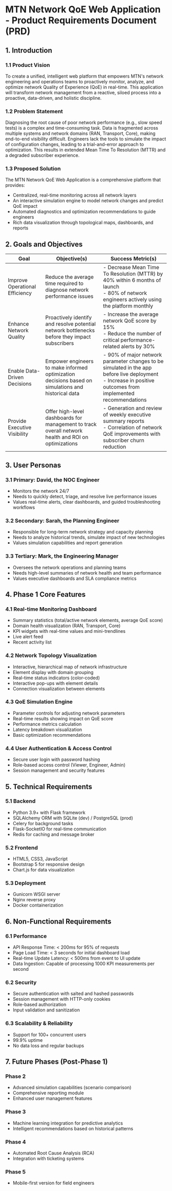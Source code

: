 # MTN Network QoE Web Application - Product Requirements Document (PRD)

## 1. Introduction

### 1.1 Product Vision
To create a unified, intelligent web platform that empowers MTN's network engineering and operations teams to proactively monitor, analyze, and optimize network Quality of Experience (QoE) in real-time. This application will transform network management from a reactive, siloed process into a proactive, data-driven, and holistic discipline.

### 1.2 Problem Statement
Diagnosing the root cause of poor network performance (e.g., slow speed tests) is a complex and time-consuming task. Data is fragmented across multiple systems and network domains (RAN, Transport, Core), making end-to-end visibility difficult. Engineers lack the tools to simulate the impact of configuration changes, leading to a trial-and-error approach to optimization. This results in extended Mean Time To Resolution (MTTR) and a degraded subscriber experience.

### 1.3 Proposed Solution
The MTN Network QoE Web Application is a comprehensive platform that provides:
- Centralized, real-time monitoring across all network layers
- An interactive simulation engine to model network changes and predict QoE impact
- Automated diagnostics and optimization recommendations to guide engineers
- Rich data visualization through topological maps, dashboards, and reports

## 2. Goals and Objectives

| Goal | Objective(s) | Success Metric(s) |
|------|--------------|------------------|
| Improve Operational Efficiency | Reduce the average time required to diagnose network performance issues | - Decrease Mean Time To Resolution (MTTR) by 40% within 6 months of launch<br>- 80% of network engineers actively using the platform monthly |
| Enhance Network Quality | Proactively identify and resolve potential network bottlenecks before they impact subscribers | - Increase the average network QoE score by 15%<br>- Reduce the number of critical performance-related alerts by 30% |
| Enable Data-Driven Decisions | Empower engineers to make informed optimization decisions based on simulations and historical data | - 90% of major network parameter changes to be simulated in the app before live deployment<br>- Increase in positive outcomes from implemented recommendations |
| Provide Executive Visibility | Offer high-level dashboards for management to track overall network health and ROI on optimizations | - Generation and review of weekly executive summary reports<br>- Correlation of network QoE improvements with subscriber churn reduction |

## 3. User Personas

### 3.1 Primary: David, the NOC Engineer
- Monitors the network 24/7
- Needs to quickly detect, triage, and resolve live performance issues
- Values real-time alerts, clear dashboards, and guided troubleshooting workflows

### 3.2 Secondary: Sarah, the Planning Engineer
- Responsible for long-term network strategy and capacity planning
- Needs to analyze historical trends, simulate impact of new technologies
- Values simulation capabilities and report generation

### 3.3 Tertiary: Mark, the Engineering Manager
- Oversees the network operations and planning teams
- Needs high-level summaries of network health and team performance
- Values executive dashboards and SLA compliance metrics

## 4. Phase 1 Core Features

### 4.1 Real-time Monitoring Dashboard
- Summary statistics (total/active network elements, average QoE score)
- Domain health visualization (RAN, Transport, Core)
- KPI widgets with real-time values and mini-trendlines
- Live alert feed
- Recent activity list

### 4.2 Network Topology Visualization
- Interactive, hierarchical map of network infrastructure
- Element display with domain grouping
- Real-time status indicators (color-coded)
- Interactive pop-ups with element details
- Connection visualization between elements

### 4.3 QoE Simulation Engine
- Parameter controls for adjusting network parameters
- Real-time results showing impact on QoE score
- Performance metrics calculation
- Latency breakdown visualization
- Basic optimization recommendations

### 4.4 User Authentication & Access Control
- Secure user login with password hashing
- Role-based access control (Viewer, Engineer, Admin)
- Session management and security features

## 5. Technical Requirements

### 5.1 Backend
- Python 3.9+ with Flask framework
- SQLAlchemy ORM with SQLite (dev) / PostgreSQL (prod)
- Celery for background tasks
- Flask-SocketIO for real-time communication
- Redis for caching and message broker

### 5.2 Frontend
- HTML5, CSS3, JavaScript
- Bootstrap 5 for responsive design
- Chart.js for data visualization

### 5.3 Deployment
- Gunicorn WSGI server
- Nginx reverse proxy
- Docker containerization

## 6. Non-Functional Requirements

### 6.1 Performance
- API Response Time: < 200ms for 95% of requests
- Page Load Time: < 3 seconds for initial dashboard load
- Real-time Update Latency: < 500ms from event to UI update
- Data Ingestion: Capable of processing 1000 KPI measurements per second

### 6.2 Security
- Secure authentication with salted and hashed passwords
- Session management with HTTP-only cookies
- Role-based authorization
- Input validation and sanitization

### 6.3 Scalability & Reliability
- Support for 100+ concurrent users
- 99.9% uptime
- No data loss and regular backups

## 7. Future Phases (Post-Phase 1)

### Phase 2
- Advanced simulation capabilities (scenario comparison)
- Comprehensive reporting module
- Enhanced user management features

### Phase 3
- Machine learning integration for predictive analytics
- Intelligent recommendations based on historical patterns

### Phase 4
- Automated Root Cause Analysis (RCA)
- Integration with ticketing systems

### Phase 5
- Mobile-first version for field engineers
